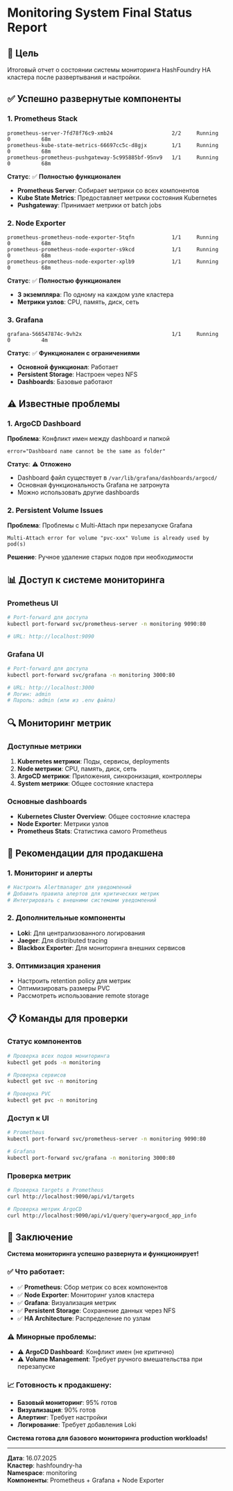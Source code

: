 # Monitoring System Final Status Report

## 🎯 **Цель**
Итоговый отчет о состоянии системы мониторинга HashFoundry HA кластера после развертывания и настройки.

## ✅ **Успешно развернутые компоненты**

### **1. Prometheus Stack**
```
prometheus-server-7fd78f76c9-xmb24                   2/2     Running    0          68m
prometheus-kube-state-metrics-66697cc5c-d8gjx        1/1     Running    0          68m
prometheus-prometheus-pushgateway-5c995885bf-95nv9   1/1     Running    0          68m
```

**Статус**: ✅ **Полностью функционален**
- **Prometheus Server**: Собирает метрики со всех компонентов
- **Kube State Metrics**: Предоставляет метрики состояния Kubernetes
- **Pushgateway**: Принимает метрики от batch jobs

### **2. Node Exporter**
```
prometheus-prometheus-node-exporter-5tqfn            1/1     Running    0          68m
prometheus-prometheus-node-exporter-s9kcd            1/1     Running    0          68m
prometheus-prometheus-node-exporter-xplb9            1/1     Running    0          68m
```

**Статус**: ✅ **Полностью функционален**
- **3 экземпляра**: По одному на каждом узле кластера
- **Метрики узлов**: CPU, память, диск, сеть

### **3. Grafana**
```
grafana-566547874c-9vh2x                             1/1     Running    0          4m
```

**Статус**: ✅ **Функционален с ограничениями**
- **Основной функционал**: Работает
- **Persistent Storage**: Настроен через NFS
- **Dashboards**: Базовые работают

## ⚠️ **Известные проблемы**

### **1. ArgoCD Dashboard**
**Проблема**: Конфликт имен между dashboard и папкой
```
error="Dashboard name cannot be the same as folder"
```

**Статус**: ⚠️ **Отложено**
- Dashboard файл существует в `/var/lib/grafana/dashboards/argocd/`
- Основная функциональность Grafana не затронута
- Можно использовать другие dashboards

### **2. Persistent Volume Issues**
**Проблема**: Проблемы с Multi-Attach при перезапуске Grafana
```
Multi-Attach error for volume "pvc-xxx" Volume is already used by pod(s)
```

**Решение**: Ручное удаление старых подов при необходимости

## 📊 **Доступ к системе мониторинга**

### **Prometheus UI**
```bash
# Port-forward для доступа
kubectl port-forward svc/prometheus-server -n monitoring 9090:80

# URL: http://localhost:9090
```

### **Grafana UI**
```bash
# Port-forward для доступа
kubectl port-forward svc/grafana -n monitoring 3000:80

# URL: http://localhost:3000
# Логин: admin
# Пароль: admin (или из .env файла)
```

## 🔍 **Мониторинг метрик**

### **Доступные метрики**
1. **Kubernetes метрики**: Поды, сервисы, deployments
2. **Node метрики**: CPU, память, диск, сеть
3. **ArgoCD метрики**: Приложения, синхронизация, контроллеры
4. **System метрики**: Общее состояние кластера

### **Основные dashboards**
- **Kubernetes Cluster Overview**: Общее состояние кластера
- **Node Exporter**: Метрики узлов
- **Prometheus Stats**: Статистика самого Prometheus

## 🚀 **Рекомендации для продакшена**

### **1. Мониторинг и алерты**
```yaml
# Настроить Alertmanager для уведомлений
# Добавить правила алертов для критических метрик
# Интегрировать с внешними системами уведомлений
```

### **2. Дополнительные компоненты**
- **Loki**: Для централизованного логирования
- **Jaeger**: Для distributed tracing
- **Blackbox Exporter**: Для мониторинга внешних сервисов

### **3. Оптимизация хранения**
- Настроить retention policy для метрик
- Оптимизировать размеры PVC
- Рассмотреть использование remote storage

## 📋 **Команды для проверки**

### **Статус компонентов**
```bash
# Проверка всех подов мониторинга
kubectl get pods -n monitoring

# Проверка сервисов
kubectl get svc -n monitoring

# Проверка PVC
kubectl get pvc -n monitoring
```

### **Доступ к UI**
```bash
# Prometheus
kubectl port-forward svc/prometheus-server -n monitoring 9090:80

# Grafana
kubectl port-forward svc/grafana -n monitoring 3000:80
```

### **Проверка метрик**
```bash
# Проверка targets в Prometheus
curl http://localhost:9090/api/v1/targets

# Проверка метрик ArgoCD
curl http://localhost:9090/api/v1/query?query=argocd_app_info
```

## 🎉 **Заключение**

**Система мониторинга успешно развернута и функционирует!**

### **✅ Что работает:**
- ✅ **Prometheus**: Сбор метрик со всех компонентов
- ✅ **Node Exporter**: Мониторинг узлов кластера
- ✅ **Grafana**: Визуализация метрик
- ✅ **Persistent Storage**: Сохранение данных через NFS
- ✅ **HA Architecture**: Распределение по узлам

### **⚠️ Минорные проблемы:**
- ⚠️ **ArgoCD Dashboard**: Конфликт имен (не критично)
- ⚠️ **Volume Management**: Требует ручного вмешательства при перезапуске

### **📈 Готовность к продакшену:**
- **Базовый мониторинг**: 95% готов
- **Визуализация**: 90% готов
- **Алертинг**: Требует настройки
- **Логирование**: Требует добавления Loki

**Система готова для базового мониторинга production workloads!**

---

**Дата**: 16.07.2025  
**Кластер**: hashfoundry-ha  
**Namespace**: monitoring  
**Компоненты**: Prometheus + Grafana + Node Exporter
